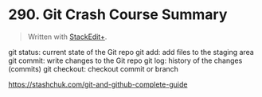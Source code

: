 # 290. Git Crash Course Summary


> Written with [StackEdit+](https://stackedit.net/).


git status: current state of the Git repo
git add: add files to the staging area
git commit: write changes to the Git repo
git log: history of the changes (commits)
git checkout: checkout commit or branch

https://stashchuk.com/git-and-github-complete-guide
<!--stackedit_data:
eyJoaXN0b3J5IjpbMjAxNjA1NDAxOCwtMTEwNTcxMDU0OF19
-->